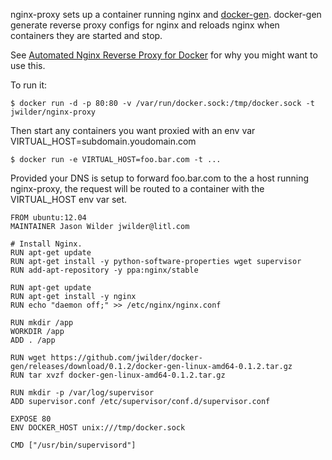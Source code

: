 nginx-proxy sets up a container running nginx and [docker-gen][1].  docker-gen generate reverse proxy configs for nginx and reloads nginx when containers they are started and stop.

See [Automated Nginx Reverse Proxy for Docker][2] for why you might want to use this.

To run it:

    $ docker run -d -p 80:80 -v /var/run/docker.sock:/tmp/docker.sock -t jwilder/nginx-proxy

Then start any containers you want proxied with an env var VIRTUAL_HOST=subdomain.youdomain.com

    $ docker run -e VIRTUAL_HOST=foo.bar.com -t ...

Provided your DNS is setup to forward foo.bar.com to the a host running nginx-proxy, the request will be routed to a container with the VIRTUAL_HOST env var set.

    FROM ubuntu:12.04
    MAINTAINER Jason Wilder jwilder@litl.com

    # Install Nginx.
    RUN apt-get update
    RUN apt-get install -y python-software-properties wget supervisor
    RUN add-apt-repository -y ppa:nginx/stable

    RUN apt-get update
    RUN apt-get install -y nginx 
    RUN echo "daemon off;" >> /etc/nginx/nginx.conf

    RUN mkdir /app
    WORKDIR /app
    ADD . /app

    RUN wget https://github.com/jwilder/docker-gen/releases/download/0.1.2/docker-gen-linux-amd64-0.1.2.tar.gz
    RUN tar xvzf docker-gen-linux-amd64-0.1.2.tar.gz

    RUN mkdir -p /var/log/supervisor
    ADD supervisor.conf /etc/supervisor/conf.d/supervisor.conf

    EXPOSE 80
    ENV DOCKER_HOST unix:///tmp/docker.sock

    CMD ["/usr/bin/supervisord"]


  [1]: https://github.com/jwilder/docker-gen
  [2]: http://jasonwilder.com/blog/2014/03/25/automated-nginx-reverse-proxy-for-docker/
